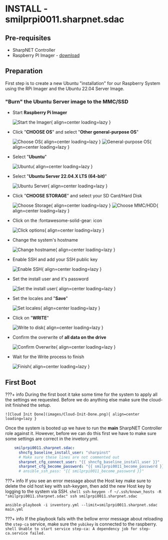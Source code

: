 # INSTALL - smilprpi0011.sharpnet.sdac

## Pre-requisites

- SharpNET Controller
- Raspberry PI Imager - [download](https://www.raspberrypi.com/software/)

## Preparation

First step is to create a new Ubuntu "installation" for our Raspberry System using the RPi Imager and the Ubuntu 22.04 Server Image.

### "Burn" the Ubuntu Server image to the MMC/SSD

- Start **Raspberry Pi Imager**

  ![Start the Imager](images/RPI-Imager/Start%20RPI%20Imager.png){ align=center loading=lazy }

- Click "**CHOOSE OS**" and select "**Other general-purpose OS**"

   ![Choose OS](images/RPI-Imager/RPi-Image-011.png){ align=center loading=lazy }
   ![General-purpose OS](images/RPI-Imager/RPi-Image-014.png){ align=center loading=lazy }

- Select "**Ubuntu**"

   ![Ubuntu](images/RPI-Imager/RPi-Image-013.png){ align=center loading=lazy }

- Select "**Ubuntu Server 22.04.X LTS (64-bit)**"

   ![Ubuntu Server](images/RPI-Imager/RPi-Image-012.png){ align=center loading=lazy }

- Click "**CHOOSE STORAGE**" and select your SD Card/Hard Disk

   ![Choose Storage](images/RPI-Imager/RPi-Image-010.png){ align=center loading=lazy }
   ![Choose MMC/HDD](images/RPI-Imager/RPi-Image-009.png){ align=center loading=lazy }

- Click on the :fontawesome-solid-gear: icon

   ![Click options](images/RPI-Imager/RPi-Image-001.png){ align=center loading=lazy }

- Change the system's hostname

   ![Change hostname](images/RPI-Imager/RPi-Image-008.png){ align=center loading=lazy }

- Enable SSH and add your SSH public key

   ![Enable SSH](images/RPI-Imager/RPi-Image-005.png){ align=center loading=lazy }

- Set the install user and it's password

   ![Set the install user](images/RPI-Imager/RPi-Image-007.png){ align=center loading=lazy }

- Set the locales and "**Save**"

   ![Set locales](images/RPI-Imager/RPi-Image-006.png){ align=center loading=lazy }

- Click on "**WRITE**"

   ![Write to disk](images/RPI-Imager/RPi-Image-002.png){ align=center loading=lazy }

- Confirm the overwrite of **all data on the drive**

   ![Confirm Overwrite](images/RPI-Imager/RPi-Image-004.png){ align=center loading=lazy }

- Wait for the Write process to finish

   ![Finish](images/RPI-Imager/RPi-Image-000.png){ align=center loading=lazy }

## First Boot

???+ info
    During the first boot it take some time for the system to apply all the settings we requested. Before we do anything else make sure the cloud-init finished the setup.

    ![Cloud Init Done](images/Cloud-Init-Done.png){ align=center loading=lazy }

Once the system is booted up we have to run the **main** SharpNET Controller role against it. However, before we can do this first we have to make sure some settings are correct in the invetory.yml.

```yaml title="${controller}/inventory.yml" hl_lines="4 5"
    smilprpi0011.sharpnet.sdac:
      shncfg_baseline_install_user: "sharpinst"
      # Make sure these lines are not commented out
      sharpnet_cfg_connect_user: "{{ shncfg_baseline_install_user }}"
      sharpnet_cfg_become_password: "{{ smilprpi0011_become_password }}"
      # ansible_ssh_pass: "{{ smilprpi0011_become_password }}"
```

???+ info
    If you see an error message about the Host key make sure to delete the old host key with ssh-keygen, then add the new Host key by logging to the system via SSH.
    ```shell
    ssh-keygen -f ~/.ssh/known_hosts -R "smilprpi0011.sharpnet.sdac"
    ssh smilprpi0011.sharpnet.sdac
    ```

```shell
ansible-playbook -i inventory.yml --limit=smilprpi0011.sharpnet.sdac main.yml
```

<div id="rpi-fail-asciinema" style="z-index: 1; position: relative; max-width: 100%;"></div>

???+ info
    If the playbook fails with the bellow error message about reloading the `step-ca` service, make sure the `yubikey` is connected to the raspberry.
    ```shell
    Unable to start service step-ca: A dependency job for step-ca.service failed.
    ```

<div id="rpi-success-asciinema" style="z-index: 1; position: relative; max-width: 100%;"></div>

<script>
  window.onload = function(){
    AsciinemaPlayer.create('/images/asciinema/rpi0011-fail.cast', document.getElementById('rpi-fail-asciinema'), {
        poster: 'npt:1:23',
        rows: 13
    });
    AsciinemaPlayer.create('/images/asciinema/rpi0011-success.cast', document.getElementById('rpi-success-asciinema'), {
        poster: 'npt:1:23',
        rows: 13
    });
}
</script>
